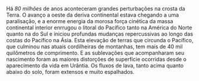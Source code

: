 ﻿Há *80 milhões* de anos aconteceram grandes perturbações na crosta da Terra. O avanço a oeste da deriva continental estava chegando a uma paralisação, e a enorme energia da morosa força cinética da massa continental interior enrrugou o litoral do Pacífico tanto na América do Norte quanto na do Sul e iniciou profundas mudanças repercussivas ao longo das costas do Pacífico na Ásia. Esta elevação de terras que circunda o Pacífico, que culminou nas atuais cordilheiras de montanhas, tem mais de 40 mil quilômetros de comprimento. E as sublevações  que acompanharam seu nascimento foram as maiores distorções de superfície ocorridas desde o aparecimento da vida em Urântia. Os fluxos de lava, tanto acima quanto abaixo do solo, foram extensos e muito espalhados.